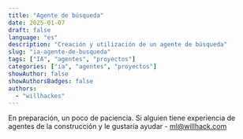 ```yaml
---
title: "Agente de búsqueda"
date: 2025-01-07
draft: false
language: "es"
description: "Creación y utilización de un agente de búsqueda"
slug: "ia-agente-de-busqueda"
tags: ["IA", "agentes", "proyectos"]
categories: ["ia", "agentes", "proyectos"]
showAuthor: false
showAuthorsBadges: false
authors:
  - "willhackes"
---
```


En preparación, un poco de paciencia. Si alguien tiene experiencia de agentes de la construcción y le gustaría ayudar - ml@willhack.com
